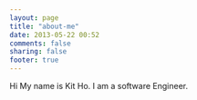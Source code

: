 ```yaml
---
layout: page
title: "about-me"
date: 2013-05-22 00:52
comments: false
sharing: false
footer: true
---
```

Hi My name is Kit Ho. I am a software Engineer.
